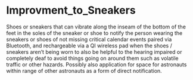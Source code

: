 # Improvment_to_Sneakers

  Shoes or sneakers that can vibrate along the inseam of the bottom of the feet in the soles of the sneaker or shoe to notify the person wearing the sneakers or shoes of not missing critical calendar events paired via Bluetooth, and rechargeable via a QI wireless pad when the shoes / sneakers aren’t being worn
	to also be helpful to the hearing impaired or completely deaf to avoid things going on around them such as volatile traffic or other hazards.
	Possibly also application for space for astronauts within range of other astronauts as a form of direct notification.

